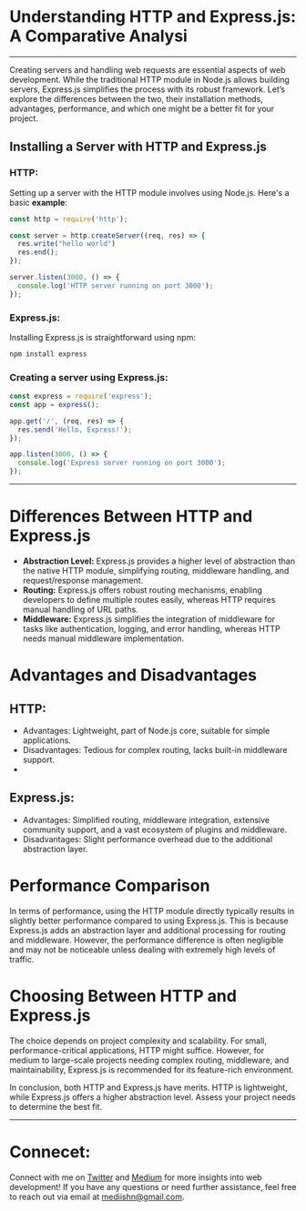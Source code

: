# Understanding HTTP and Express.js: A Comparative Analysi
---
Creating servers and handling web requests are essential aspects of web development. While the traditional HTTP module in Node.js allows building servers, Express.js simplifies the process with its robust framework. Let’s explore the differences between the two, their installation methods, advantages, performance, and which one might be a better fit for your project.

## Installing a Server with HTTP and Express.js

### HTTP:
Setting up a server with the HTTP module involves using Node.js. Here's a basic **example**:
``` javascript
const http = require('http');

const server = http.createServer((req, res) => {
  res.write("hello world")
  res.end();
});

server.listen(3000, () => {
  console.log('HTTP server running on port 3000');
});
```
### Express.js:
Installing Express.js is straightforward using npm:

```bash
npm install express
```
### Creating a server using Express.js:
```javascript
const express = require('express');
const app = express();

app.get('/', (req, res) => {
  res.send('Hello, Express!');
});

app.listen(3000, () => {
  console.log('Express server running on port 3000');
});
```
---
# Differences Between HTTP and Express.js
- **Abstraction Level:** Express.js provides a higher level of abstraction than the native HTTP module, simplifying routing, middleware handling, and request/response management.
- **Routing:** Express.js offers robust routing mechanisms, enabling developers to define multiple routes easily, whereas HTTP requires manual handling of URL paths.
- **Middleware:** Express.js simplifies the integration of middleware for tasks like authentication, logging, and error handling, whereas HTTP needs manual middleware implementation.


# Advantages and Disadvantages


## HTTP:
- Advantages: Lightweight, part of Node.js core, suitable for simple applications.
- Disadvantages: Tedious for complex routing, lacks built-in middleware support.
- 
## Express.js:
- Advantages: Simplified routing, middleware integration, extensive community support, and a vast ecosystem of plugins and middleware.
- Disadvantages: Slight performance overhead due to the additional abstraction layer.

# Performance Comparison

In terms of performance, using the HTTP module directly typically results in slightly better performance compared to using Express.js. This is because Express.js adds an abstraction layer and additional processing for routing and middleware. However, the performance difference is often negligible and may not be noticeable unless dealing with extremely high levels of traffic.

# Choosing Between HTTP and Express.js

The choice depends on project complexity and scalability. For small, performance-critical applications, HTTP might suffice. However, for medium to large-scale projects needing complex routing, middleware, and maintainability, Express.js is recommended for its feature-rich environment.

In conclusion, both HTTP and Express.js have merits. HTTP is lightweight, while Express.js offers a higher abstraction level. Assess your project needs to determine the best fit.


---
# Connecet:

Connect with me on [Twitter](https://twitter.com/m__mdy__m) and [Medium](https://medium.com/@mahdimamashli1383) for more insights into web development!
If you have any questions or need further assistance, feel free to reach out via email at mediishn@gmail.com.
